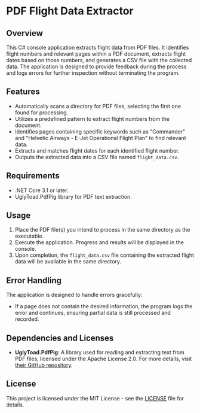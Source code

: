 # PDF Flight Data Extractor

## Overview
This C# console application extracts flight data from PDF files. It identifies flight numbers and relevant pages within a PDF document, extracts flight dates based on those numbers, and generates a CSV file with the collected data. The application is designed to provide feedback during the process and logs errors for further inspection without terminating the program.

## Features
- Automatically scans a directory for PDF files, selecting the first one found for processing.
- Utilizes a predefined pattern to extract flight numbers from the document.
- Identifies pages containing specific keywords such as "Commander" and "Helvetic Airways - E-Jet Operational Flight Plan" to find relevant data.
- Extracts and matches flight dates for each identified flight number.
- Outputs the extracted data into a CSV file named `flight_data.csv`.

## Requirements
- .NET Core 3.1 or later.
- UglyToad.PdfPig library for PDF text extraction.

## Usage
1. Place the PDF file(s) you intend to process in the same directory as the executable.
2. Execute the application. Progress and results will be displayed in the console.
3. Upon completion, the `flight_data.csv` file containing the extracted flight data will be available in the same directory.

## Error Handling
The application is designed to handle errors gracefully:
- If a page does not contain the desired information, the program logs the error and continues, ensuring partial data is still processed and recorded.

## Dependencies and Licenses
- **UglyToad.PdfPig**: A library used for reading and extracting text from PDF files, licensed under the Apache License 2.0. For more details, visit [their GitHub repository](https://github.com/UglyToad/PdfPig).

## License
This project is licensed under the MIT License - see the [LICENSE](LICENSE) file for details.
